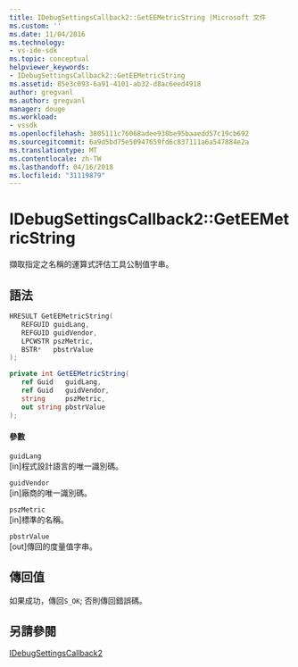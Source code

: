```yaml
---
title: IDebugSettingsCallback2::GetEEMetricString |Microsoft 文件
ms.custom: ''
ms.date: 11/04/2016
ms.technology:
- vs-ide-sdk
ms.topic: conceptual
helpviewer_keywords:
- IDebugSettingsCallback2::GetEEMetricString
ms.assetid: 85e3c093-6a91-4101-ab32-d8ac6eed4918
author: gregvanl
ms.author: gregvanl
manager: douge
ms.workload:
- vssdk
ms.openlocfilehash: 3805111c76068adee930be95baaedd57c19cb692
ms.sourcegitcommit: 6a9d5bd75e50947659fd6c837111a6a547884e2a
ms.translationtype: MT
ms.contentlocale: zh-TW
ms.lasthandoff: 04/16/2018
ms.locfileid: "31119879"
---
```

# <a name="idebugsettingscallback2geteemetricstring"></a>IDebugSettingsCallback2::GetEEMetricString
擷取指定之名稱的運算式評估工具公制值字串。  
  
## <a name="syntax"></a>語法  
  
```cpp  
HRESULT GetEEMetricString(  
   REFGUID guidLang,  
   REFGUID guidVendor,  
   LPCWSTR pszMetric,  
   BSTR*   pbstrValue  
);  
```  
  
```csharp  
private int GetEEMetricString(  
   ref Guid   guidLang,  
   ref Guid   guidVendor,  
   string     pszMetric,  
   out string pbstrValue  
);  
```  
  
#### <a name="parameters"></a>參數  
 `guidLang`  
 [in]程式設計語言的唯一識別碼。  
  
 `guidVendor`  
 [in]廠商的唯一識別碼。  
  
 `pszMetric`  
 [in]標準的名稱。  
  
 `pbstrValue`  
 [out]傳回的度量值字串。  
  
## <a name="return-value"></a>傳回值  
 如果成功，傳回`S_OK`; 否則傳回錯誤碼。  
  
## <a name="see-also"></a>另請參閱  
 [IDebugSettingsCallback2](../../../extensibility/debugger/reference/idebugsettingscallback2.md)